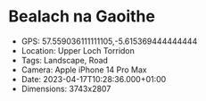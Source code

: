 # Bealach na Gaoithe

- GPS: 57.559036111111105,-5.615369444444444
- Location: Upper Loch Torridon
- Tags: Landscape, Road
- Camera: Apple iPhone 14 Pro Max
- Date: 2023-04-17T10:28:36.000+01:00
- Dimensions: 3743x2807

